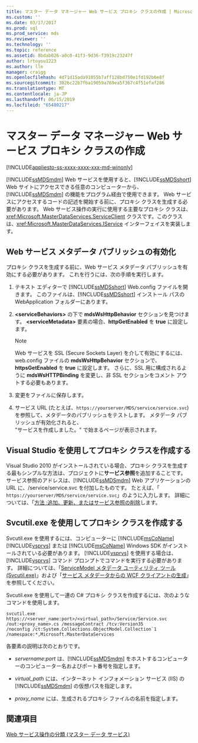 ```yaml
---
title: マスター データ マネージャー Web サービス プロキシ クラスの作成 | Microsoft Docs
ms.custom: ''
ms.date: 03/17/2017
ms.prod: sql
ms.prod_service: mds
ms.reviewer: ''
ms.technology: ''
ms.topic: reference
ms.assetid: 8bdab026-a0c0-41f3-9d36-f3919c23247f
author: lrtoyou1223
ms.author: lle
manager: craigg
ms.openlocfilehash: 4d71d15ada91055b7aff128bd750e1fd192b6e8f
ms.sourcegitcommit: 3026c22b7fba19059a769ea5f367c4f51efaf286
ms.translationtype: MT
ms.contentlocale: ja-JP
ms.lasthandoff: 06/15/2019
ms.locfileid: "65480217"
---
```

# <a name="create-master-data-manager-web-service-proxy-classes"></a>マスター データ マネージャー Web サービス プロキシ クラスの作成

[!INCLUDE[appliesto-ss-xxxx-xxxx-xxx-md-winonly](../../includes/appliesto-ss-xxxx-xxxx-xxx-md-winonly.md)]

  [!INCLUDE[ssMDSmdm](../../includes/ssmdsmdm-md.md)] Web サービスを使用すると、[!INCLUDE[ssMDSshort](../../includes/ssmdsshort-md.md)] Web サイトにアクセスできる任意のコンピューターから、[!INCLUDE[ssMDSmdm](../../includes/ssmdsmdm-md.md)] の機能をプログラム経由で使用できます。 Web サービスにアクセスするコードの記述を開始する前に、プロキシ クラスを生成する必要があります。 Web サービス操作の実行に使用する主要なプロキシ クラスは、<xref:Microsoft.MasterDataServices.ServiceClient> クラスです。このクラスは、<xref:Microsoft.MasterDataServices.IService> インターフェイスを実装します。  
  
## <a name="enable-web-service-metadata-publishing"></a>Web サービス メタデータ パブリッシュの有効化  
 プロキシ クラスを生成する前に、Web サービス メタデータ パブリッシュを有効にする必要があります。 これを行うには、次の手順を実行します。  
  
1.  テキスト エディターで [!INCLUDE[ssMDSshort](../../includes/ssmdsshort-md.md)] Web.config ファイルを開きます。 このファイルは、[!INCLUDE[ssMDSshort](../../includes/ssmdsshort-md.md)] インストール パスの WebApplication フォルダーにあります。  
  
2.  **\<serviceBehaviors>** の下で **mdsWsHttpBehavior** セクションを見つけます。 **\<serviceMetadata>** 要素の場合、**httpGetEnabled** を **true** に設定します。  
  
    > [!NOTE]  
    >  Web サービスを SSL (Secure Sockets Layer) を介して有効にするには、web.config ファイルの **mdsWsHttpBehavior** セクションで、**httpsGetEnabled** を **true** に設定します。 さらに、SSL 用に構成されるように **mdsWsHTTPBinding** を変更し、非 SSL セクションをコメント アウトする必要もあります。  
  
3.  変更をファイルに保存します。  
  
4.  サービス URL (たとえば、`https://yourserver/MDS/service/service.svc`) を参照して、メタデータのパブリッシュをテストします。 メタデータ パブリッシュが有効化されると、   
    "サービスを作成しました。" で始まるページが表示されます。  
  
## <a name="creating-proxy-classes-by-using-visual-studio"></a>Visual Studio を使用してプロキシ クラスを作成する  
 Visual Studio 2010 がインストールされている場合、プロキシ クラスを生成する最もシンプルな方法は、プロジェクトに**サービス参照**を追加することです。 サービス参照のアドレスは、[!INCLUDE[ssMDSmdm](../../includes/ssmdsmdm-md.md)] Web アプリケーションの URL に、/service/service.svc を付加したものです。 たとえば、「 `https://yourserver/MDS/service/service.svc`」のように入力します。 詳細については、「[方法 :追加、更新、またはサービス参照の削除](https://go.microsoft.com/fwlink/?LinkId=221167)します。  
  
## <a name="creating-proxy-classes-by-using-svcutilexe"></a>Svcutil.exe を使用してプロキシ クラスを作成する  
 Svcutil.exe を使用するには、コンピューターに [!INCLUDE[msCoName](../../includes/msconame-md.md)] [!INCLUDE[vsprvs](../../includes/vsprvs-md.md)] または [!INCLUDE[msCoName](../../includes/msconame-md.md)] Windows SDK がインストールされている必要があります。 [!INCLUDE[vsprvs](../../includes/vsprvs-md.md)] を使用する場合は、[!INCLUDE[vsprvs](../../includes/vsprvs-md.md)] コマンド プロンプトでコマンドを実行する必要があります。 詳細については、「[ServiceModel メタデータ ユーティリティ ツール (Svcutil.exe)](https://go.microsoft.com/fwlink/?LinkId=165027)」および「[サービス メタデータからの WCF クライアントの生成](https://go.microsoft.com/fwlink/?LinkId=164821)」を参照してください。  
  
 Svcutil.exe を使用して一連の C# プロキシ クラスを作成するには、次のようなコマンドを使用します。  
  
```  
svcutil.exe https://<server_name:port>/<virtual_path>/Service/Service.svc   
/out:<proxy_name>.cs /messageContract /tcv:Version35   
/noconfig /ct:System.Collections.ObjectModel.Collection`1   
/namespace:*,Microsoft.MasterDataServices  
```  
  
 各要素の説明は次のとおりです。  
  
-   *servername*:*port* は、[!INCLUDE[ssMDSmdm](../../includes/ssmdsmdm-md.md)] をホストするコンピューターのコンピューター名およびポート番号を指定します。  
  
-   *virtual_path* には、インターネット インフォメーション サービス (IIS) の [!INCLUDE[ssMDSmdm](../../includes/ssmdsmdm-md.md)] の仮想パスを指定します。  
  
-   *proxy_name* には、生成されるプロキシ ファイルの名前を指定します。  
  
## <a name="see-also"></a>関連項目  
 [Web サービス操作の分類 &#40;マスター データ サービス&#41;](../../master-data-services/develop/categorized-web-service-operations-master-data-services.md)  
  
  
